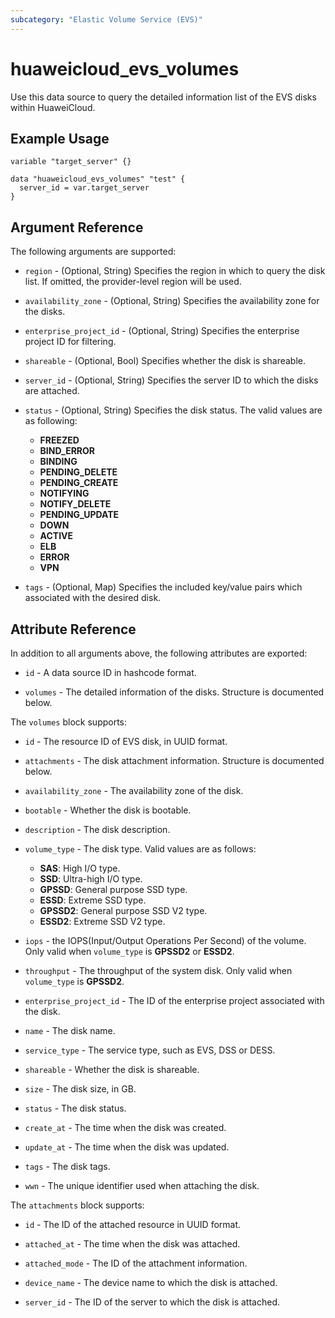 ```yaml
---
subcategory: "Elastic Volume Service (EVS)"
---
```


# huaweicloud_evs_volumes

Use this data source to query the detailed information list of the EVS disks within HuaweiCloud.

## Example Usage

```hcl
variable "target_server" {}

data "huaweicloud_evs_volumes" "test" {
  server_id = var.target_server
}
```

## Argument Reference

The following arguments are supported:

* `region` - (Optional, String) Specifies the region in which to query the disk list.
  If omitted, the provider-level region will be used.

* `availability_zone` - (Optional, String) Specifies the availability zone for the disks.

* `enterprise_project_id` - (Optional, String) Specifies the enterprise project ID for filtering.

* `shareable` - (Optional, Bool) Specifies whether the disk is shareable.

* `server_id` - (Optional, String) Specifies the server ID to which the disks are attached.

* `status` - (Optional, String) Specifies the disk status. The valid values are as following:
  + **FREEZED**
  + **BIND_ERROR**
  + **BINDING**
  + **PENDING_DELETE**
  + **PENDING_CREATE**
  + **NOTIFYING**
  + **NOTIFY_DELETE**
  + **PENDING_UPDATE**
  + **DOWN**
  + **ACTIVE**
  + **ELB**
  + **ERROR**
  + **VPN**

* `tags` - (Optional, Map) Specifies the included key/value pairs which associated with the desired disk.

## Attribute Reference

In addition to all arguments above, the following attributes are exported:

* `id` - A data source ID in hashcode format.

* `volumes` - The detailed information of the disks. Structure is documented below.

The `volumes` block supports:

* `id` - The resource ID of EVS disk, in UUID format.

* `attachments` - The disk attachment information. Structure is documented below.

* `availability_zone` - The availability zone of the disk.

* `bootable` - Whether the disk is bootable.

* `description` - The disk description.

* `volume_type` - The disk type. Valid values are as follows:
  + **SAS**: High I/O type.
  + **SSD**: Ultra-high I/O type.
  + **GPSSD**: General purpose SSD type.
  + **ESSD**: Extreme SSD type.
  + **GPSSD2**: General purpose SSD V2 type.
  + **ESSD2**: Extreme SSD V2 type.

* `iops` - the IOPS(Input/Output Operations Per Second) of the volume. Only valid when `volume_type` is **GPSSD2** or
  **ESSD2**.

* `throughput` - The throughput of the system disk. Only valid when `volume_type` is **GPSSD2**.

* `enterprise_project_id` - The ID of the enterprise project associated with the disk.

* `name` - The disk name.

* `service_type` - The service type, such as EVS, DSS or DESS.

* `shareable` - Whether the disk is shareable.

* `size` - The disk size, in GB.

* `status` - The disk status.

* `create_at` - The time when the disk was created.

* `update_at` - The time when the disk was updated.

* `tags` - The disk tags.

* `wwn` - The unique identifier used when attaching the disk.

The `attachments` block supports:

* `id` - The ID of the attached resource in UUID format.

* `attached_at` - The time when the disk was attached.

* `attached_mode` - The ID of the attachment information.

* `device_name` - The device name to which the disk is attached.

* `server_id` - The ID of the server to which the disk is attached.
